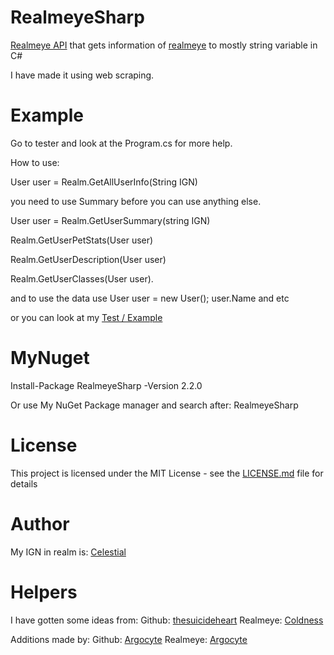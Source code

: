 # RealmeyeSharp
[Realmeye API](https://www.realmeye.com/) that gets information of [realmeye](https://www.realmeye.com/) to mostly string variable in C#

I have made it using web scraping.
# Example
Go to tester and look at the Program.cs for more help.

How to use:

User user = Realm.GetAllUserInfo(String IGN)

you need to use Summary before you can use anything else.

User user = Realm.GetUserSummary(string IGN)

Realm.GetUserPetStats(User user)

Realm.GetUserDescription(User user)

Realm.GetUserClasses(User user).

and to use the data use
User user = new User();
user.Name and etc

or you can look at my [Test / Example](Tester/Program.cs)

# MyNuget
Install-Package RealmeyeSharp -Version 2.2.0

Or use My NuGet Package manager and search after: RealmeyeSharp

# License
This project is licensed under the MIT License - see the [LICENSE.md](LICENSE.md) file for details

# Author
My IGN in realm is: [Celestial](https://www.realmeye.com/player/Celestial)

# Helpers
I have gotten some ideas from:
Github: [thesuicideheart](https://github.com/thesuicideheart/)
Realmeye: [Coldness](https://www.realmeye.com/player/Coldness)

Additions made by: 
Github: [Argocyte](https://github.com/Argocyte/)
Realmeye: [Argocyte](https://www.realmeye.com/player/Argocyte)
